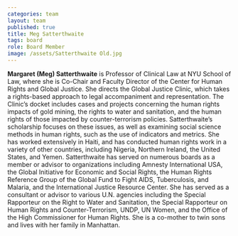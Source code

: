 ```yaml
---
categories: team
layout: team
published: true
title: Meg Satterthwaite
tags: board
role: Board Member
image: /assets/Satterthwaite Old.jpg
---
```


**Margaret (Meg) Satterthwaite** is Professor of Clinical Law at NYU School of Law, where she is Co-Chair and Faculty Director of the Center for Human Rights and Global Justice. She directs the Global Justice Clinic, which takes a rights-based approach to legal accompaniment and representation. The Clinic’s docket includes cases and projects concerning the human rights impacts of gold mining, the rights to water and sanitation, and the human rights of those impacted by counter-terrorism policies. Satterthwaite’s scholarship focuses on these issues, as well as examining social science methods in human rights, such as the use of indicators and metrics. She has worked extensively in Haiti, and has conducted human rights work in a variety of other countries, including Nigeria, Northern Ireland, the United States, and Yemen. Satterthwaite has served on numerous boards as a member or advisor to organizations including Amnesty International USA, the Global Initiative for Economic and Social Rights, the Human Rights Reference Group of the Global Fund to Fight AIDS, Tuberculosis, and Malaria, and the International Justice Resource Center. She has served as a consultant or advisor to various U.N. agencies including the Special Rapporteur on the Right to Water and Sanitation, the Special Rapporteur on Human Rights and Counter-Terrorism, UNDP, UN Women, and the Office of the High Commissioner for Human Rights. She is a co-mother to twin sons and lives with her family in Manhattan.